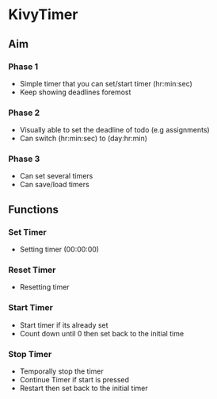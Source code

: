 # KivyTimer


## Aim

### Phase 1
* Simple timer that you can set/start timer (hr:min:sec)
* Keep showing deadlines foremost

### Phase 2
* Visually able to set the deadline of todo (e.g assignments)
* Can switch (hr:min:sec) to (day:hr:min)

### Phase 3
* Can set several timers
* Can save/load timers

## Functions

### Set Timer

* Setting timer (00:00:00) 

### Reset Timer

* Resetting timer

### Start Timer

* Start timer if its already set
* Count down until 0 then set back to the initial time

### Stop Timer

* Temporally stop the timer
* Continue Timer if start is pressed
* Restart then set back to the initial timer 

